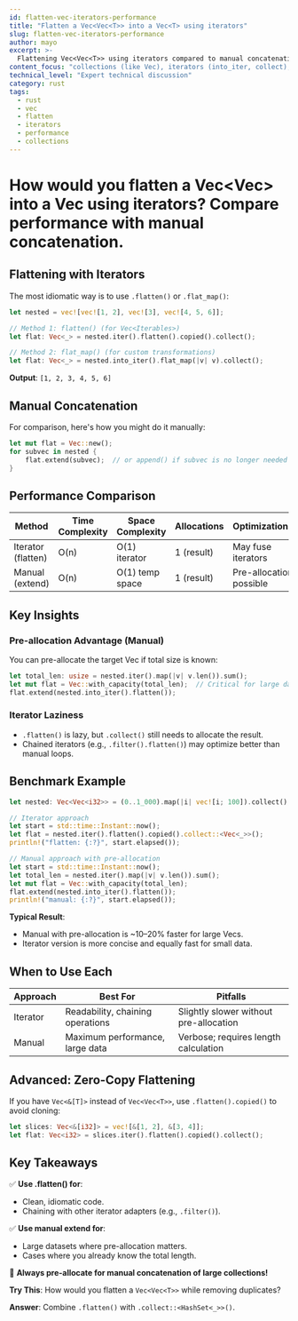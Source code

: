 ```yaml
---
id: flatten-vec-iterators-performance
title: "Flatten a Vec<Vec<T>> into a Vec<T> using iterators"
slug: flatten-vec-iterators-performance
author: mayo
excerpt: >-
  Flattening Vec<Vec<T>> using iterators compared to manual concatenation, analyzing performance implications and optimization strategies
content_focus: "collections (like Vec), iterators (into_iter, collect), and related concepts"
technical_level: "Expert technical discussion"
category: rust
tags:
  - rust
  - vec
  - flatten
  - iterators
  - performance
  - collections
---
```


# How would you flatten a Vec<Vec<T>> into a Vec<T> using iterators? Compare performance with manual concatenation.

## Flattening with Iterators

The most idiomatic way is to use `.flatten()` or `.flat_map()`:

```rust
let nested = vec![vec![1, 2], vec![3], vec![4, 5, 6]];

// Method 1: flatten() (for Vec<Iterables>)
let flat: Vec<_> = nested.iter().flatten().copied().collect();

// Method 2: flat_map() (for custom transformations)
let flat: Vec<_> = nested.into_iter().flat_map(|v| v).collect();
```

**Output**: `[1, 2, 3, 4, 5, 6]`

## Manual Concatenation

For comparison, here's how you might do it manually:

```rust
let mut flat = Vec::new();
for subvec in nested {
    flat.extend(subvec);  // or append() if subvec is no longer needed
}
```

## Performance Comparison

| Method | Time Complexity | Space Complexity | Allocations | Optimizations |
|--------|-----------------|------------------|-------------|---------------|
| Iterator (flatten) | O(n) | O(1) iterator | 1 (result) | May fuse iterators |
| Manual (extend) | O(n) | O(1) temp space | 1 (result) | Pre-allocation possible |

## Key Insights

### Pre-allocation Advantage (Manual)

You can pre-allocate the target Vec if total size is known:

```rust
let total_len: usize = nested.iter().map(|v| v.len()).sum();
let mut flat = Vec::with_capacity(total_len);  // Critical for large datasets
flat.extend(nested.into_iter().flatten());
```

### Iterator Laziness

- `.flatten()` is lazy, but `.collect()` still needs to allocate the result.
- Chained iterators (e.g., `.filter().flatten()`) may optimize better than manual loops.

## Benchmark Example

```rust
let nested: Vec<Vec<i32>> = (0..1_000).map(|i| vec![i; 100]).collect();

// Iterator approach
let start = std::time::Instant::now();
let flat = nested.iter().flatten().copied().collect::<Vec<_>>();
println!("flatten: {:?}", start.elapsed());

// Manual approach with pre-allocation
let start = std::time::Instant::now();
let total_len = nested.iter().map(|v| v.len()).sum();
let mut flat = Vec::with_capacity(total_len);
flat.extend(nested.into_iter().flatten());
println!("manual: {:?}", start.elapsed());
```

**Typical Result**:
- Manual with pre-allocation is ~10–20% faster for large Vecs.
- Iterator version is more concise and equally fast for small data.

## When to Use Each

| Approach | Best For | Pitfalls |
|----------|----------|----------|
| Iterator | Readability, chaining operations | Slightly slower without pre-allocation |
| Manual | Maximum performance, large data | Verbose; requires length calculation |

## Advanced: Zero-Copy Flattening

If you have `Vec<&[T]>` instead of `Vec<Vec<T>>`, use `.flatten().copied()` to avoid cloning:

```rust
let slices: Vec<&[i32]> = vec![&[1, 2], &[3, 4]];
let flat: Vec<i32> = slices.iter().flatten().copied().collect();
```

## Key Takeaways

✅ **Use .flatten() for**:
- Clean, idiomatic code.
- Chaining with other iterator adapters (e.g., `.filter()`).

✅ **Use manual extend for**:
- Large datasets where pre-allocation matters.
- Cases where you already know the total length.

🚀 **Always pre-allocate for manual concatenation of large collections!**

**Try This**: How would you flatten a `Vec<Vec<T>>` while removing duplicates?

**Answer**: Combine `.flatten()` with `.collect::<HashSet<_>>()`.
